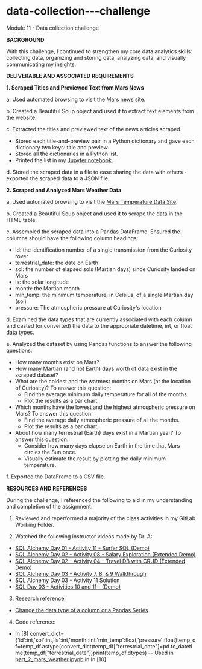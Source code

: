 # data-collection---challenge
Module 11 - Data collection challenge

**BACKGROUND**

With this challenge, I continued to strengthen my core data analytics skills: collecting data, organizing and storing data, analyzing data, and visually communicating my insights.

**DELIVERABLE AND ASSOCIATED REQUIREMENTS**

**1. Scraped Titles and Previewed Text from Mars News**

a. Used automated browsing to visit the [Mars news site](https://static.bc-edx.com/data/web/mars_news/index.html).

b. Created a Beautiful Soup object and used it to extract text elements from the website.

c. Extracted the titles and previewed text of the news articles scraped. 
* Stored each title-and-preview pair in a Python dictionary and gave each dictionary two keys: title and preview.
* Stored all the dictionaries in a Python list.
* Printed the list in my [Jupyter notebook](https://github.com/rperez025/data-collection---challenge/blob/main/part_1_mars_news.ipynb).

d. Stored the scraped data in a file to ease sharing the data with others - exported the scraped data to a JSON file.

**2. Scraped and Analyzed Mars Weather Data**

a. Used automated browsing to visit the [Mars Temperature Data Site](https://static.bc-edx.com/data/web/mars_facts/temperature.html).

b. Created a Beautiful Soup object and used it to scrape the data in the HTML table. 

c. Assembled the scraped data into a Pandas DataFrame. Ensured the columns should have the following column headings:
* id: the identification number of a single transmission from the Curiosity rover
* terrestrial_date: the date on Earth
* sol: the number of elapsed sols (Martian days) since Curiosity landed on Mars
* ls: the solar longitude
* month: the Martian month
* min_temp: the minimum temperature, in Celsius, of a single Martian day (sol)
* pressure: The atmospheric pressure at Curiosity's location

d. Examined the data types that are currently associated with each column and casted (or converted) the data to the appropriate datetime, int, or float data types.

e. Analyzed the dataset by using Pandas functions to answer the following questions:
* How many months exist on Mars?
* How many Martian (and not Earth) days worth of data exist in the scraped dataset?
* What are the coldest and the warmest months on Mars (at the location of Curiosity)? To answer this question:
  - Find the average minimum daily temperature for all of the months.
  - Plot the results as a bar chart.
* Which months have the lowest and the highest atmospheric pressure on Mars? To answer this question:
  - Find the average daily atmospheric pressure of all the months.
  - Plot the results as a bar chart.
* About how many terrestrial (Earth) days exist in a Martian year? To answer this question:
  - Consider how many days elapse on Earth in the time that Mars circles the Sun once.
  - Visually estimate the result by plotting the daily minimum temperature.

f. Exported the DataFrame to a CSV file.

**RESOURCES AND REFERENCES**

During the challenge, I referenced the following to aid in my understanding and completion of the assignment:

1. Reviewed and reperformed a majority of the class activities in my GitLab Working Folder.

2. Watched the following instructor videos made by Dr. A:

* [SQL Alchemy Day 01 - Activity 11 - Surfer SQL (Demo)](https://www.youtube.com/watch?v=vNu18haZWGE)
* [SQL Alchemy Day 02 - Activity 08 - Salary Exploration (Extended Demo)](https://www.youtube.com/watch?v=liui4_Ukp6k)
* [SQL Alchemy Day 02 - Activity 04 - Travel DB with CRUD (Extended Demo)](https://www.youtube.com/watch?v=pKUYb2qq7z4)
* [SQL Alchemy Day 03 - Activity 7, 8, & 9 Walkthrough](https://www.youtube.com/watch?v=Tj4A8vHS7hM)
* [SQL Alchemy Day 03 - Activity 11 Solution](https://www.youtube.com/watch?v=y8C_NuCo_7o)
* [SQL Day 03 - Activities 10 and 11 - (Demo)](https://www.youtube.com/watch?v=npftGEiTsaY)

3. Research reference:
- [Change the data type of a column or a Pandas Series](https://www.geeksforgeeks.org/change-the-data-type-of-a-column-or-a-pandas-series/)

4. Code reference:
* In [8] convert_dict={'id':int,'sol':int,'ls':int,'month':int,'min_temp':float,'pressure':float}temp_df=temp_df.astype(convert_dict)temp_df["terrestrial_date"]=pd.to_datetime(temp_df["terrestrial_date"])print(temp_df.dtypes) -- Used in [part_2_mars_weather.ipynb](https://github.com/rperez025/data-collection---challenge/blob/main/part_2_mars_weather.ipynb) in In [10]
